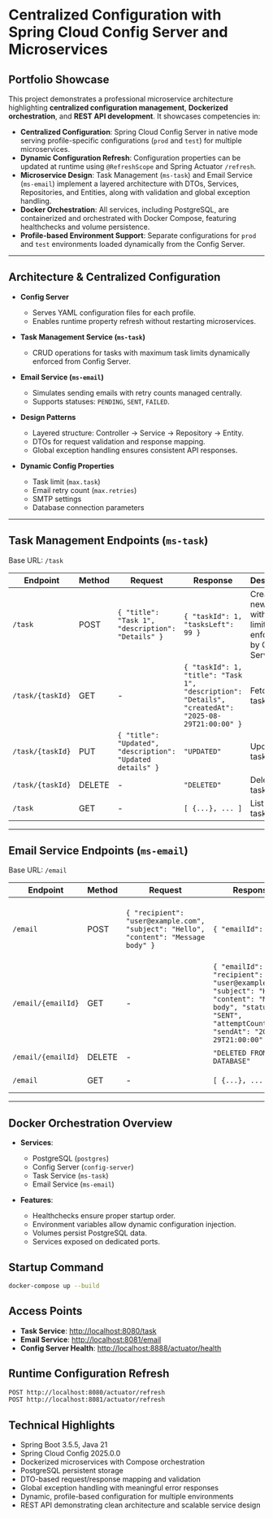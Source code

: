 # Centralized Configuration with Spring Cloud Config Server and Microservices

## Portfolio Showcase

This project demonstrates a professional microservice architecture highlighting **centralized configuration management**, **Dockerized orchestration**, and **REST API development**. It showcases competencies in:

* **Centralized Configuration**: Spring Cloud Config Server in native mode serving profile-specific configurations (`prod` and `test`) for multiple microservices.
* **Dynamic Configuration Refresh**: Configuration properties can be updated at runtime using `@RefreshScope` and Spring Actuator `/refresh`.
* **Microservice Design**: Task Management (`ms-task`) and Email Service (`ms-email`) implement a layered architecture with DTOs, Services, Repositories, and Entities, along with validation and global exception handling.
* **Docker Orchestration**: All services, including PostgreSQL, are containerized and orchestrated with Docker Compose, featuring healthchecks and volume persistence.
* **Profile-based Environment Support**: Separate configurations for `prod` and `test` environments loaded dynamically from the Config Server.

---

## Architecture & Centralized Configuration

* **Config Server**

  * Serves YAML configuration files for each profile.
  * Enables runtime property refresh without restarting microservices.

* **Task Management Service (`ms-task`)**

  * CRUD operations for tasks with maximum task limits dynamically enforced from Config Server.

* **Email Service (`ms-email`)**

  * Simulates sending emails with retry counts managed centrally.
  * Supports statuses: `PENDING`, `SENT`, `FAILED`.

* **Design Patterns**

  * Layered structure: Controller → Service → Repository → Entity.
  * DTOs for request validation and response mapping.
  * Global exception handling ensures consistent API responses.

* **Dynamic Config Properties**

  * Task limit (`max.task`)
  * Email retry count (`max.retries`)
  * SMTP settings
  * Database connection parameters

---

## Task Management Endpoints (`ms-task`)

Base URL: `/task`

| Endpoint         | Method | Request                                                    | Response                                                                                           | Description                                                 |
| ---------------- | ------ | ---------------------------------------------------------- | -------------------------------------------------------------------------------------------------- | ----------------------------------------------------------- |
| `/task`          | POST   | `{ "title": "Task 1", "description": "Details" }`          | `{ "taskId": 1, "tasksLeft": 99 }`                                                                 | Create a new task with max limit enforced by Config Server. |
| `/task/{taskId}` | GET    | -                                                          | `{ "taskId": 1, "title": "Task 1", "description": "Details", "createdAt": "2025-08-29T21:00:00" }` | Fetch a task by ID.                                         |
| `/task/{taskId}` | PUT    | `{ "title": "Updated", "description": "Updated details" }` | `"UPDATED"`                                                                                        | Update a task.                                              |
| `/task/{taskId}` | DELETE | -                                                          | `"DELETED"`                                                                                        | Delete a task.                                              |
| `/task`          | GET    | -                                                          | `[ {...}, ... ]`                                                                                   | List all tasks.                                             |

---

## Email Service Endpoints (`ms-email`)

Base URL: `/email`

| Endpoint           | Method | Request                                                                              | Response                                                                                                                                                                 | Description                                             |
| ------------------ | ------ | ------------------------------------------------------------------------------------ | ------------------------------------------------------------------------------------------------------------------------------------------------------------------------ | ------------------------------------------------------- |
| `/email`           | POST   | `{ "recipient": "user@example.com", "subject": "Hello", "content": "Message body" }` | `{ "emailId": 1 }`                                                                                                                                                       | Send an email with retries enforced from Config Server. |
| `/email/{emailId}` | GET    | -                                                                                    | `{ "emailId": 1, "recipient": "user@example.com", "subject": "Hello", "content": "Message body", "status": "SENT", "attemptCount": 1, "sendAt": "2025-08-29T21:00:00" }` | Fetch an email by ID.                                   |
| `/email/{emailId}` | DELETE | -                                                                                    | `"DELETED FROM DATABASE"`                                                                                                                                                | Delete an email.                                        |
| `/email`           | GET    | -                                                                                    | `[ {...}, ... ]`                                                                                                                                                         | List all emails.                                        |

---

## Docker Orchestration Overview

* **Services**:

  * PostgreSQL (`postgres`)
  * Config Server (`config-server`)
  * Task Service (`ms-task`)
  * Email Service (`ms-email`)

* **Features**:

  * Healthchecks ensure proper startup order.
  * Environment variables allow dynamic configuration injection.
  * Volumes persist PostgreSQL data.
  * Services exposed on dedicated ports.

## Startup Command

```bash
docker-compose up --build
```

## Access Points

* **Task Service**: [http://localhost:8080/task](http://localhost:8080/task)
* **Email Service**: [http://localhost:8081/email](http://localhost:8081/email)
* **Config Server Health**: [http://localhost:8888/actuator/health](http://localhost:8888/actuator/health)

## Runtime Configuration Refresh

```bash
POST http://localhost:8080/actuator/refresh
POST http://localhost:8081/actuator/refresh
```

## Technical Highlights

* Spring Boot 3.5.5, Java 21
* Spring Cloud Config 2025.0.0
* Dockerized microservices with Compose orchestration
* PostgreSQL persistent storage
* DTO-based request/response mapping and validation
* Global exception handling with meaningful error responses
* Dynamic, profile-based configuration for multiple environments
* REST API demonstrating clean architecture and scalable service design
